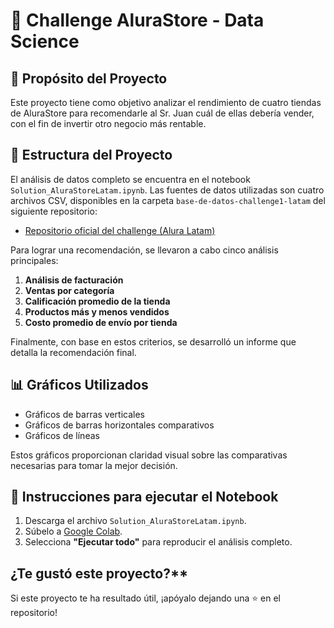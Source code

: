# 🏪 Challenge AluraStore - Data Science

## 📌 **Propósito del Proyecto**
Este proyecto tiene como objetivo analizar el rendimiento de cuatro tiendas de AluraStore para recomendarle al Sr. Juan cuál de ellas debería vender, con el fin de invertir otro negocio más rentable.

## 📁 **Estructura del Proyecto**
El análisis de datos completo se encuentra en el notebook `Solution_AluraStoreLatam.ipynb`. Las fuentes de datos utilizadas son cuatro archivos CSV, disponibles en la carpeta `base-de-datos-challenge1-latam` del siguiente repositorio:

- [Repositorio oficial del challenge (Alura Latam)](https://github.com/alura-es-cursos/challenge1-data-science-latam)

Para lograr una recomendación, se llevaron a cabo cinco análisis principales:

1. **Análisis de facturación**
2. **Ventas por categoría**
3. **Calificación promedio de la tienda**
4. **Productos más y menos vendidos**
5. **Costo promedio de envío por tienda**

Finalmente, con base en estos criterios, se desarrolló un informe que detalla la recomendación final.

## 📊 **Gráficos Utilizados**
- Gráficos de barras verticales
- Gráficos de barras horizontales comparativos
- Gráficos de líneas

Estos gráficos proporcionan claridad visual sobre las comparativas necesarias para tomar la mejor decisión.

## 🚀 **Instrucciones para ejecutar el Notebook**

1. Descarga el archivo `Solution_AluraStoreLatam.ipynb`.
2. Súbelo a [Google Colab](https://colab.research.google.com/).
3. Selecciona **"Ejecutar todo"** para reproducir el análisis completo.

## ¿Te gustó este proyecto?**
Si este proyecto te ha resultado útil, ¡apóyalo dejando una ⭐ en el repositorio!
